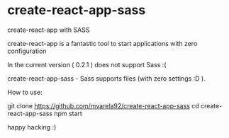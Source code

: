 # create-react-app-sass
create-react-app with SASS

create-react-app is a fantastic tool to start applications with zero configuration


In the current version ( 0.2.1 ) does not support Sass :( 

create-react-app-sass - Sass supports files (with zero settings :D ).

How to use:

git clone https://github.com/mvarela92/create-react-app-sass
cd create-react-app-sass
npm start


happy hacking :)
